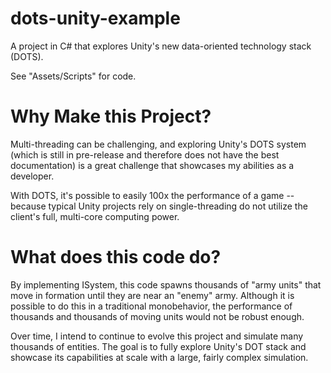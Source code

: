# dots-unity-example
A project in C# that explores Unity's new data-oriented technology stack (DOTS).

See "Assets/Scripts" for code.

# Why Make this Project?
Multi-threading can be challenging, and exploring Unity's DOTS system (which is still in pre-release and therefore does not have the best documentation) is a great challenge that showcases my abilities as a developer. 

With DOTS, it's possible to easily 100x the performance of a game -- because typical Unity projects rely on single-threading do not utilize the client's full, multi-core computing power. 

# What does this code do?
By implementing ISystem, this code spawns thousands of "army units" that move in formation until they are near an "enemy" army. Although it is possible to do this in a traditional monobehavior, the performance of thousands and thousands of moving units would not be robust enough. 

Over time, I intend to continue to evolve this project and simulate many thousands of entities. The goal is to fully explore Unity's DOT stack and showcase its capabilities at scale with a large, fairly complex simulation. 
